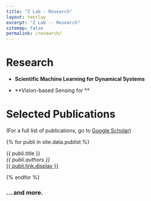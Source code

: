 ```yaml
---
title: "Z Lab - Research"
layout: textlay
excerpt: "Z Lab -- Research"
sitemap: false
permalink: /research/
---
```


# Research
* **Scientific Machine Learning for Dynamical Systems**


* **Vision-based Sensing for  **


# Selected Publications

(For a full list of publications, go to [Google Scholar](https://scholar.google.ch/citations?user=LuwuuVQAAAAJ&hl=en&authuser=1))

{% for publi in site.data.publist %}

  {{ publi.title }} <br />
  <em>{{ publi.authors }} </em><br /><a href="{{ publi.link.url }}">{{ publi.link.display }}</a>

{% endfor %}



### ... and more.
